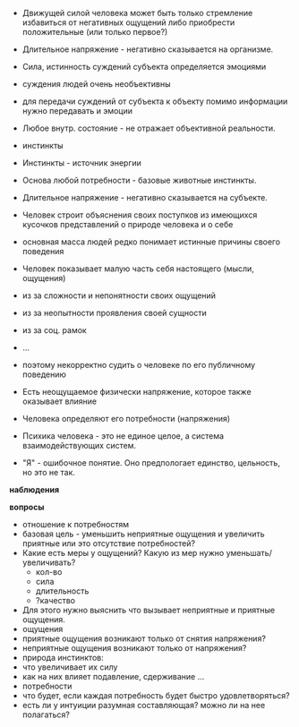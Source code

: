 - Движущей силой человека может быть только стремление избавиться от негативных ощущений либо приобрести положительные (или только первое?)
- Длительное напряжение - негативно сказывается на организме.
- Сила, истинность суждений субъекта определяется эмоциями
 - суждения людей очень необъективны
 - для передачи суждений от субъекта к объекту помимо информации нужно передавать и эмоции
 - Любое внутр. состояние - не отражает объективной реальности.
- инстинкты
 - Инстинкты - источник энергии
 - Основа любой потребности - базовые животные инстинкты.
- Длительное напряжение - негативно сказывается на субъекте.


- Человек строит объяснения своих поступков из имеющихся кусочков представлений о природе человека и о себе
 - основная масса людей редко понимает истинные причины своего поведения
- Человек показывает малую часть себя настоящего (мысли, ощущения)
 - из за сложности и непонятности своих ощущений
 - из за неопытности проявления своей сущности
 - из за соц. рамок 
 - ...
 - поэтому некорректно судить о человеке по его публичному поведению
- Есть неощущаемое физически напряжение, которое также оказывает влияние
- Человека определяют его потребности (напряжения)
- Психика человека - это не единое целое, а система взаимодействующих систем.
 - "Я" - ошибочное понятие. Оно предпологает единство, цельность, но это не так.


**наблюдения**


**вопросы**

- отношение к потребностям
- базовая цель - уменьшить неприятные ощущения и увеличить приятные или это отсутствие потребностей?
 - Какие есть меры у ощущений? Какую из мер нужно уменьшать/увеличивать?
    - кол-во
    - сила
    - длительность
    - ?качество
 - Для этого нужно выяснить что вызывает неприятные и приятные ощущения.
- ощущения
 - приятные ощущения возникают только от снятия напряжения?
 - неприятные ощущения возникают только от напряжения?
- природа инстинктов: 
 - что увеличивает их силу
 - как на них влияет подавление, сдерживание ...
- потребности
 - что будет, если каждая потребность будет быстро удовлетворяться?
- есть ли у интуиции разумная составляющая? можно ли на нее полагаться?


